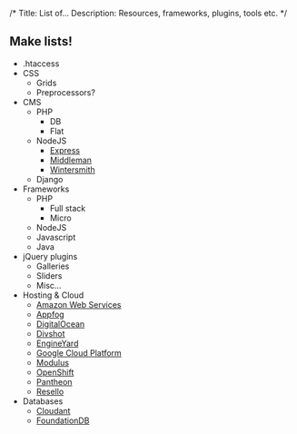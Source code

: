 /*
Title: List of&hellip;
Description: Resources, frameworks, plugins, tools etc.
*/


## Make lists!

- .htaccess
- CSS
	- Grids
	- Preprocessors?
- CMS
	- PHP
		- DB
		- Flat
	- NodeJS
		- [Express](http://expressjs.com/)
		- [Middleman](http://middlemanapp.com/)
		- [Wintersmith](http://wintersmith.io/)
	- Django
- Frameworks
	- PHP
		- Full stack
		- Micro
	- NodeJS
	- Javascript
	- Java
- jQuery plugins
	- Galleries
	- Sliders
	- Misc...
- Hosting &amp; Cloud
	- [Amazon Web Services](http://aws.amazon.com/)
	- [Appfog](https://www.appfog.com/)
	- [DigitalOcean](https://www.digitalocean.com/)
	- [Divshot](http://www.divshot.com/)
	- [EngineYard](https://www.engineyard.com/)
	- [Google Cloud Platform](https://cloud.google.com/)
	- [Modulus](https://modulus.io/)
	- [OpenShift](https://www.openshift.com/)
	- [Pantheon](https://www.getpantheon.com/)
	- [Resello](https://www.resello.com/)
- Databases
	- [Cloudant](https://cloudant.com/)
	- [FoundationDB](https://foundationdb.com/)
